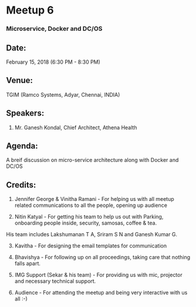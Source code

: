 # Meetup 6

### Microservice, Docker and DC/OS

## Date:
February 15, 2018 (6:30 PM - 8:30 PM)

## Venue:
TGIM (Ramco Systems, Adyar, Chennai, INDIA)

## Speakers:

1. Mr. Ganesh Kondal, Chief Architect, Athena Health

## Agenda:

A breif discussion on micro-service architecture along with Docker and DC/OS

## Credits:

1. Jennifer George & Vinitha Ramani - For helping us with all meetup related communications to all the people, opening up audience

2. Nitin Katyal - For getting his team to help us out with Parking, onboarding people inside, security, samosas, coffee & tea.

  His team includes Lakshumanan T A, Sriram S N and Ganesh Kumar G.

3. Kavitha - For designing the email templates for communication

2. Bhavishya - For following up on all proceedings, taking care that nothing falls apart.

3. IMG Support (Sekar & his team) - For providing us with mic, projector and necessary technical support.

4. Audience - For attending the meetup and being very interactive with us all :-)
